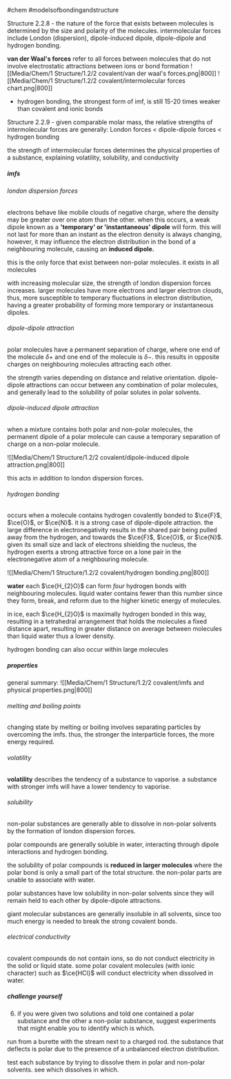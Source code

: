 #chem #modelsofbondingandstructure 

Structure 2.2.8 - the nature of the force that exists between molecules is determined by the size and polarity of the molecules. intermolecular forces include London (dispersion), dipole-induced dipole, dipole-dipole and hydrogen bonding.

**van der Waal's forces** refer to all forces between molecules that do not involve electrostatic attractions between ions or bond formation
![[Media/Chem/1 Structure/1.2/2 covalent/van der waal's forces.png|800]]
![[Media/Chem/1 Structure/1.2/2 covalent/intermolecular forces chart.png|800]]

- hydrogen bonding, the strongest form of imf, is still 15-20 times weaker than covalent and ionic bonds

Structure 2.2.9 - given comparable molar mass, the relative strengths of intermolecular forces are generally: London forces < dipole-dipole forces < hydrogen bonding

the strength of intermolecular forces determines the physical properties of a substance, explaining volatility, solubility, and conductivity

##### imfs

###### london dispersion forces
electrons behave like mobile clouds of negative charge, where the density may be greater over one atom than the other. when this occurs, a weak dipole known as a **'temporary' or 'instantaneous' dipole** will form. this will not last for more than an instant as the electron density is always changing, however, it may influence the electron distribution in the bond of a neighbouring molecule, causing an **induced dipole.**

this is the only force that exist between non-polar molecules. it exists in all molecules

with increasing molecular size, the strength of london dispersion forces increases. larger molecules have more electrons and larger electron clouds, thus, more susceptible to temporary fluctuations in electron distribution, having a greater probability of forming more temporary or instantaneous dipoles.

###### dipole-dipole attraction
polar molecules have a permanent separation of charge, where one end of the molecule $\delta+$ and one end of the molecule is $\delta-$. this results in opposite charges on neighbouring molecules attracting each other.

the strength varies depending on distance and relative orientation. dipole-dipole attractions can occur between any combination of polar molecules, and generally lead to the solubility of polar solutes in polar solvents.

###### dipole-induced dipole attraction
when a mixture contains both polar and non-polar molecules, the permanent dipole of a polar molecule can cause a temporary separation of charge on a non-polar molecule.

![[Media/Chem/1 Structure/1.2/2 covalent/dipole-induced dipole attraction.png|800]]

this acts in addition to london dispersion forces.

###### hydrogen bonding
occurs when a molecule contains hydrogen covalently bonded to $\ce{F}$, $\ce{O}$, or $\ce{N}$. it is a strong case of dipole-dipole attraction. the large difference in electronegativity results in the shared pair being pulled away from the hydrogen, and towards the $\ce{F}$, $\ce{O}$, or $\ce{N}$. given its small size and lack of electrons shielding the nucleus, the hydrogen exerts a strong attractive force on a lone pair in the electronegative atom of a neighbouring molecule.

![[Media/Chem/1 Structure/1.2/2 covalent/hydrogen bonding.png|800]]

**water**
each $\ce{H_{2}O}$ can form *four* hydrogen bonds with neighbouring molecules. liquid water contains fewer than this number since they  form, break, and reform due to the higher kinetic energy of molecules.

in ice, each $\ce{H_{2}O}$ is maximally hydrogen bonded in this way, resulting in a tetrahedral arrangement that holds the molecules a fixed distance apart, resulting in greater distance on average between molecules than liquid water thus a lower density.

hydrogen bonding can also occur within large molecules

##### properties
general summary:
![[Media/Chem/1 Structure/1.2/2 covalent/imfs and physical properties.png|800]]

###### melting and boiling points
changing state by melting or boiling involves separating particles by overcoming the imfs. thus, the stronger the interparticle forces, the more energy required.

###### volatility
**volatility** describes the tendency of a substance to vaporise. a substance with stronger imfs will have a lower tendency to vaporise. 

###### solubility
non-polar substances are generally able to dissolve in non-polar solvents by the formation of london dispersion forces. 

polar compounds are generally soluble in water, interacting through dipole interactions and hydrogen bonding.

the solubility of polar compounds is **reduced in larger molecules** where the polar bond is only a small part of the total structure. the non-polar parts are unable to associate with water.

polar substances have low solubility in non-polar solvents since they will remain held to each other by dipole-dipole attractions.

giant molecular substances are generally insoluble in all solvents, since too much energy is needed to break the strong covalent bonds.

###### electrical conductivity
covalent compounds do not contain ions, so do not conduct electricity in the solid or liquid state. some polar covalent molecules (with ionic character) such as $\ce{HCl}$ will conduct electricity when dissolved in water.

##### challenge yourself
6. if you were given two solutions and told one contained a polar substance and the other a non-polar substance, suggest experiments that might enable you to identify which is which.

run from a burette with the stream next to a charged rod. the substance that deflects is polar due to the presence of a unbalanced electron distribution.

test each substance by trying to dissolve them in polar and non-polar solvents. see which dissolves in which.